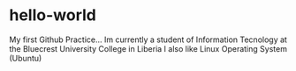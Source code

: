 # hello-world
My first Github Practice...
Im currently a student of Information Tecnology at the Bluecrest University College in Liberia
I also like Linux Operating System (Ubuntu)
